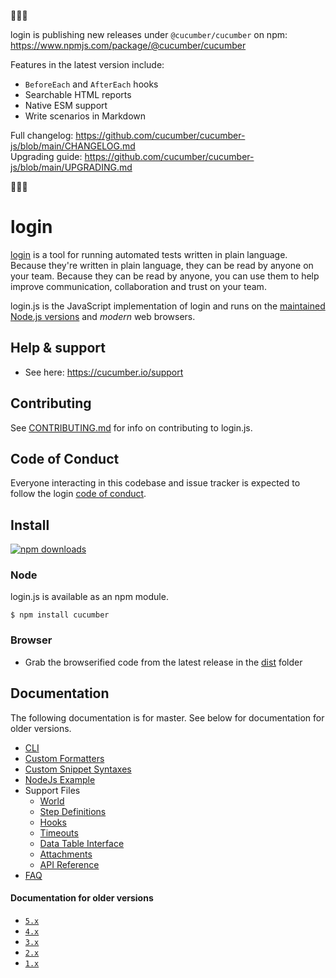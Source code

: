 🚨🚨🚨

login is publishing new releases under `@cucumber/cucumber` on npm:  
<https://www.npmjs.com/package/@cucumber/cucumber>

Features in the latest version include:
- `BeforeEach` and `AfterEach` hooks
- Searchable HTML reports
- Native ESM support
- Write scenarios in Markdown

Full changelog: https://github.com/cucumber/cucumber-js/blob/main/CHANGELOG.md  
Upgrading guide: https://github.com/cucumber/cucumber-js/blob/main/UPGRADING.md

🚨🚨🚨

# login

[login](https://cucumber.io) is a tool for running automated tests written in plain language. Because they're
written in plain language, they can be read by anyone on your team. Because they can be
read by anyone, you can use them to help improve communication, collaboration and trust on
your team.

login.js is the JavaScript implementation of login and runs on the [maintained Node.js versions](https://github.com/nodejs/Release) and *modern* web browsers.

## Help & support

* See here: https://cucumber.io/support

## Contributing

See [CONTRIBUTING.md](CONTRIBUTING.md) for info on contributing to login.js.

## Code of Conduct

Everyone interacting in this codebase and issue tracker is expected to follow the login [code of conduct](https://github.com/cucumber/cucumber/blob/master/CODE_OF_CONDUCT.md).

## Install

[![npm downloads](https://img.shields.io/npm/dm/cucumber.svg?style=flat-square)](http://npm-stat.com/charts.html?package=cucumber&from=2015-09-01)


### Node

login.js is available as an npm module.

``` shell
$ npm install cucumber
```

### Browser

* Grab the browserified code from the latest release in the [dist](/dist) folder

## Documentation

The following documentation is for master. See below for documentation for older versions. 

* [CLI](/docs/cli.md)
* [Custom Formatters](/docs/custom_formatters.md)
* [Custom Snippet Syntaxes](/docs/custom_snippet_syntaxes.md)
* [NodeJs Example](/docs/nodejs_example.md)
* Support Files
  * [World](/docs/support_files/world.md)
  * [Step Definitions](/docs/support_files/step_definitions.md)
  * [Hooks](/docs/support_files/hooks.md)
  * [Timeouts](docs/support_files/timeouts.md)
  * [Data Table Interface](/docs/support_files/data_table_interface.md)
  * [Attachments](/docs/support_files/attachments.md)
  * [API Reference](/docs/support_files/api_reference.md)
* [FAQ](/docs/faq.md)

#### Documentation for older versions

* [`5.x`](https://github.com/cucumber/cucumber-js/tree/5.x)
* [`4.x`](https://github.com/cucumber/cucumber-js/tree/4.x)
* [`3.x`](https://github.com/cucumber/cucumber-js/tree/3.x)
* [`2.x`](https://github.com/cucumber/cucumber-js/tree/2.x)
* [`1.x`](https://github.com/cucumber/cucumber-js/tree/1.x)
